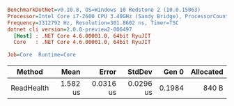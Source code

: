 ``` ini

BenchmarkDotNet=v0.10.8, OS=Windows 10 Redstone 2 (10.0.15063)
Processor=Intel Core i7-2600 CPU 3.40GHz (Sandy Bridge), ProcessorCount=8
Frequency=3312792 Hz, Resolution=301.8602 ns, Timer=TSC
dotnet cli version=2.0.0-preview2-006497
  [Host] : .NET Core 4.6.00001.0, 64bit RyuJIT
  Core   : .NET Core 4.6.00001.0, 64bit RyuJIT

Job=Core  Runtime=Core  

```
 |     Method |     Mean |     Error |    StdDev |  Gen 0 | Allocated |
 |----------- |---------:|----------:|----------:|-------:|----------:|
 | ReadHealth | 1.582 us | 0.0316 us | 0.0296 us | 0.1984 |     840 B |
